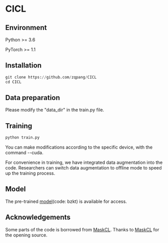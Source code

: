 # CICL

## Environment
Python >= 3.6

PyTorch >= 1.1

## Installation
```python
git clone https://github.com/zqpang/CICL
cd CICL
```
## Data preparation


Please modify the "data_dir" in the train.py file.

## Training
```python
python train.py
```
You can make modifications according to the specific device, with the command --cuda.

For convenience in training, we have integrated data augmentation into the code. Researchers can switch data augmentation to offline mode to speed up the training process.

## Model
The pre-trained [model](https://pan.baidu.com/s/1_AR-X7WRmgBznWrgCYU9kA)(code: bzkt) is available for access.

## Acknowledgements
Some parts of the code is borrowed from [MaskCL](https://github.com/MingkunLishigure/MaskCL). Thanks to [MaskCL](https://github.com/MingkunLishigure/MaskCL) for the opening source.
